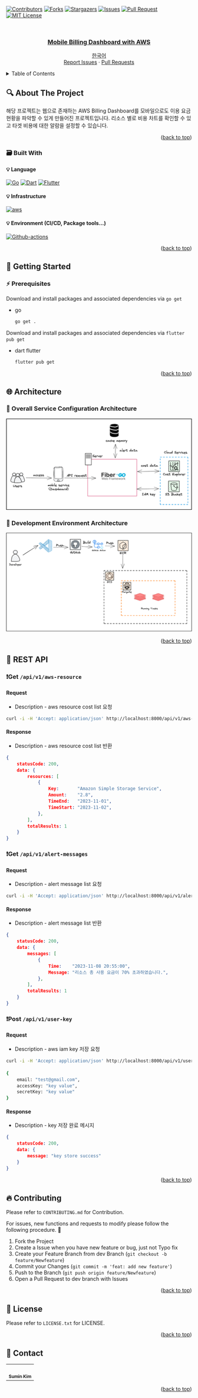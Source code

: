 
<!-- Improved compatibility of back to top link: See: https://github.com/othneildrew/Best-README-Template/pull/73 -->
<a name="readme-top"></a>
[![Contributors][contributors-shield]][contributors-url] [![Forks][forks-shield]][forks-url] [![Stargazers][stars-shield]][stars-url] [![Issues][issues-shield]][issues-url] [![Pull Request][pr-shield]][pr-url] [![MIT License][license-shield]][license-url]



<!-- PROJECT LOGO -->
<br />
<div align="center">
  <a href="https://github.com/Eeap/Mobile-Billing-Dashboard">
    <h3 align="center">Mobile Billing Dashboard with AWS</h3>
  </a>


  <p align="center">
    <a href="https://github.com/Eeap/Mobile-Billing-Dashboard/blob/main/README.md">한국어</a>
    <br />
    <a href="https://github.com/Eeap/Mobile-Billing-Dashboard/issues">Report Issues</a>
    ·
    <a href="https://github.com/Eeap/Mobile-Billing-Dashboard/pulls">Pull Requests</a>
  </p>
</div>



<!-- TABLE OF CONTENTS -->
<details>
  <summary>Table of Contents</summary>
  <ol>
    <li>
      <a href="#mag-about-the-project">About The Project</a>
      <ul>
        <li><a href="#card_file_box-built-with">Built With</a></li>
      </ul>
    </li>
    <li>
      <a href="#rocket-getting-started">Getting Started</a>
      <ul>
        <li><a href="#zap-prerequisites">Prerequisites</a></li>
      </ul>
    </li>
    <li><a href="#globe_with_meridians-architecture">Architecture</a></li>
    <li><a href="#memo-rest-apii">REST API</a></li>
    <li><a href="#fire-contributing">Contributing</a></li>
    <li><a href="#closed_lock_with_key-license">License</a></li>
    <li><a href="#speech_balloon-contact">Contact</a></li>
  </ol>
</details>



<!-- ABOUT THE PROJECT -->
## :mag: About The Project
해당 프로젝트는 웹으로 존재하는 AWS Billing Dashboard를 모바일으로도 이용 요금 현황을 파악할 수 있게 만들어진 프로젝트입니다. 리소스 별로 비용 차트를 확인할 수 있고 타겟 비용에 대한 알람을 설정할 수 있습니다.

<p align="right">(<a href="#readme-top">back to top</a>)</p>



### :card_file_box: Built With
#### :bulb: Language
[![Go][Go]][Go-url] [![Dart][Dart]][Dart-url] [![Flutter][Flutter]][Flutter-url]
#### :bulb: Infrastructure
[![aws][aws]][aws-url]
#### :bulb: Environment (CI/CD, Package tools...)
[![Github-actions][Github-actions]][Github-actions-url]

<p align="right">(<a href="#readme-top">back to top</a>)</p>



<!-- GETTING STARTED -->
## :rocket: Getting Started

### :zap: Prerequisites
Download and install packages and associated dependencies via `go get`
* go
  ```sh
  go get .
  ```

Download and install packages and associated dependencies via `flutter pub get`
* dart flutter
  ```sh
  flutter pub get
  ```

<p align="right">(<a href="#readme-top">back to top</a>)</p>



## :globe_with_meridians: Architecture
### :triangular_flag_on_post: Overall Service Configuration Architecture
![service](./images/service.png)

### :triangular_flag_on_post: Development Environment Architecture
![env](./images/deploy.png)

<p align="right">(<a href="#readme-top">back to top</a>)</p>

## :memo: REST API

### ❗️Get `/api/v1/aws-resource`
#### Request
- Description - aws resource cost list 요청
```bash
curl -i -H 'Accept: application/json' http://localhost:8000/api/v1/aws-resource?email="test@gmail.com"&region="us-east-1"&day=7

```
#### Response
- Description - aws resource cost list 반환
```json
{
	statusCode: 200,
	data: {
		resources: [
            {
                Key:       "Amazon Simple Storage Service",
                Amount:    "2.8",
                TimeEnd:   "2023-11-01",
                TimeStart: "2023-11-02",
		    },
        ],
        totalResults: 1
	}
}
```

### ❗️Get `/api/v1/alert-messages`
#### Request
- Description - alert message list 요청
```bash
curl -i -H 'Accept: application/json' http://localhost:8000/api/v1/alert-messages?email="test@gmail.com"

```
#### Response
- Description - alert message list 반환
```json
{
	statusCode: 200,
	data: {
		messages: [
            {
                Time:    "2023-11-08 20:55:00",
                Message: "리소스 총 사용 요금이 70% 초과하였습니다.",
            },
        ],
        totalResults: 1
	}
}
```

### ❗️Post `/api/v1/user-key`
#### Request
- Description - aws iam key 저장 요청
```bash
curl -i -H 'Accept: application/json' http://localhost:8000/api/v1/user-key

{
    email: "test@gmail.com",
    accessKey: "key value",
    secretKey: "key value"
}
```
#### Response
- Description - key 저장 완료 메시지
```json
{
	statusCode: 200,
	data: {
		message: "key store success"
	}
}
```


<p align="right">(<a href="#readme-top">back to top</a>)</p>



<!-- CONTRIBUTING -->
## :fire: Contributing
Please refer to `CONTRIBUTING.md` for Contribution.

For issues, new functions and requests to modify please follow the following procedure. 🥰

1. Fork the Project
2. Create a Issue when you have new feature or bug, just not Typo fix
3. Create your Feature Branch from dev Branch (`git checkout -b feature/Newfeature`)
4. Commit your Changes (`git commit -m 'feat: add new feature'`)
5. Push to the Branch (`git push origin feature/Newfeature`)
6. Open a Pull Request to dev branch with Issues

<p align="right">(<a href="#readme-top">back to top</a>)</p>



<!-- LICENSE -->
## :closed_lock_with_key: License
Please refer to `LICENSE.txt` for LICENSE.
<p align="right">(<a href="#readme-top">back to top</a>)</p>



<!-- CONTACT -->
## :speech_balloon: Contact

<table>
  <tbody>
    <tr>
      <td align="center"><a href="https://github.com/Eeap"><img src="https://avatars.githubusercontent.com/u/42088290?v=4" width="100px;" alt=""/><br /><sub><b>Sumin Kim</b></sub></a></td>
    </tr>
  </tobdy>
</table>

<p align="right">(<a href="#readme-top">back to top</a>)</p>


<!-- MARKDOWN LINKS & IMAGES -->
<!-- https://www.markdownguide.org/basic-syntax/#reference-style-links -->
[contributors-shield]: https://img.shields.io/github/contributors/Eeap/Mobile-Billing-Dashboard.svg?style=flat
[contributors-url]: https://github.com/Eeap/Mobile-Billing-Dashboard/graphs/contributors
[forks-shield]: https://img.shields.io/github/forks/Eeap/Mobile-Billing-Dashboard.svg?style=flat
[forks-url]: https://github.com/Eeap/Mobile-Billing-Dashboard/network/members
[stars-shield]: https://img.shields.io/github/stars/Eeap/Mobile-Billing-Dashboard.svg?style=flat
[stars-url]: https://github.com/Eeap/Mobile-Billing-Dashboard/stargazers
[issues-shield]: https://img.shields.io/github/issues/Eeap/Mobile-Billing-Dashboard.svg?style=flat
[issues-url]: https://github.com/Eeap/Mobile-Billing-Dashboard/issues
[pr-url]: https://github.com/Eeap/Mobile-Billing-Dashboard/pulls
[pr-shield]: https://img.shields.io/github/issues-pr/Eeap/Mobile-Billing-Dashboard.svg?style=flat
[license-shield]: https://img.shields.io/github/license/Eeap/Mobile-Billing-Dashboard.svg?style=flat
[license-url]: https://github.com/Eeap/Mobile-Billing-Dashboard/blob/master/LICENSE.txt

[Go]: https://img.shields.io/badge/Go-00ADD8?style=flat&logo=Go&logoColor=white
[Go-url]: https://go.dev/
[aws]: https://img.shields.io/badge/AmazonAWS-232F3E?style=flat&logo=AmazonAWS&logoColor=white
[aws-url]: https://aws.amazon.com/
[Github-actions]: https://img.shields.io/badge/GitHub_Actions-2088FF?style=flat&logo=github-actions&logoColor=white
[Github-actions-url]: https://github.com/features/actions
[Dart]: https://img.shields.io/badge/Dart-0175C2?style=flat&logo=Dart&logoColor=white
[Dart-url]: https://dart.dev/
[Flutter]: https://img.shields.io/badge/Flutter-02569B?style=flat&logo=Flutter&logoColor=white
[Flutter-url]: https://flutter.dev/